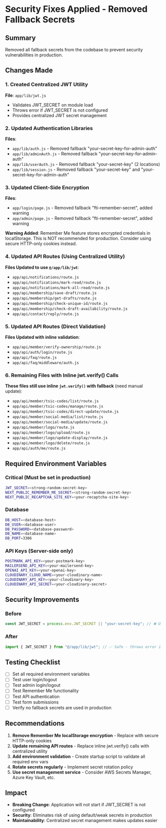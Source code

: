# Security Fixes Applied - Removed Fallback Secrets

## Summary
Removed all fallback secrets from the codebase to prevent security vulnerabilities in production.

## Changes Made

### 1. Created Centralized JWT Utility
**File**: `app/lib/jwt.js`
- Validates JWT_SECRET on module load
- Throws error if JWT_SECRET is not configured
- Provides centralized JWT secret management

### 2. Updated Authentication Libraries
**Files**:
- `app/lib/auth.js` - Removed fallback "your-secret-key-for-admin-auth"
- `app/lib/adminAuth.js` - Removed fallback "your-secret-key-for-admin-auth"
- `app/lib/userAuth.js` - Removed fallback "your-secret-key" (2 locations)
- `app/lib/session.js` - Removed fallback "your-secret-key" and "your-secret-key-for-admin-auth"

### 3. Updated Client-Side Encryption
**Files**:
- `app/login/page.js` - Removed fallback "fti-remember-secret", added warning
- `app/admin/page.js` - Removed fallback "fti-remember-secret", added warning

**Warning Added**: Remember Me feature stores encrypted credentials in localStorage. This is NOT recommended for production. Consider using secure HTTP-only cookies instead.

### 4. Updated API Routes (Using Centralized Utility)
**Files Updated to use `@/app/lib/jwt`**:
- `app/api/notifications/route.js`
- `app/api/notifications/mark-read/route.js`
- `app/api/notifications/mark-all-read/route.js`
- `app/api/membership/save-draft/route.js`
- `app/api/membership/get-drafts/route.js`
- `app/api/membership/check-unique-id/route.js`
- `app/api/membership/check-draft-availability/route.js`
- `app/api/contact/reply/route.js`

### 5. Updated API Routes (Direct Validation)
**Files Updated with inline validation**:
- `app/api/member/verify-ownership/route.js`
- `app/api/auth/login/route.js`
- `app/api/faq/route.js`
- `app/api/faq/middleware/auth.js`

### 6. Remaining Files with Inline jwt.verify() Calls
**These files still use inline `jwt.verify()` with fallback** (need manual update):
- `app/api/member/tsic-codes/list/route.js`
- `app/api/member/tsic-codes/manage/route.js`
- `app/api/member/tsic-codes/direct-update/route.js`
- `app/api/member/social-media/list/route.js`
- `app/api/member/social-media/update/route.js`
- `app/api/member/logo/route.js`
- `app/api/member/logo/upload/route.js`
- `app/api/member/logo/update-display/route.js`
- `app/api/member/logo/delete/route.js`
- `app/api/auth/me/route.js`

## Required Environment Variables

### Critical (Must be set in production)
```bash
JWT_SECRET=<strong-random-secret-key>
NEXT_PUBLIC_REMEMBER_ME_SECRET=<strong-random-secret-key>
NEXT_PUBLIC_RECAPTCHA_SITE_KEY=<your-recaptcha-site-key>
```

### Database
```bash
DB_HOST=<database-host>
DB_USER=<database-user>
DB_PASSWORD=<database-password>
DB_NAME=<database-name>
DB_PORT=3306
```

### API Keys (Server-side only)
```bash
POSTMARK_API_KEY=<your-postmark-key>
MAILERSEND_API_KEY=<your-mailersend-key>
OPENAI_API_KEY=<your-openai-key>
CLOUDINARY_CLOUD_NAME=<your-cloudinary-name>
CLOUDINARY_API_KEY=<your-cloudinary-key>
CLOUDINARY_API_SECRET=<your-cloudinary-secret>
```

## Security Improvements

### Before
```javascript
const JWT_SECRET = process.env.JWT_SECRET || "your-secret-key"; // ❌ Unsafe
```

### After
```javascript
import { JWT_SECRET } from "@/app/lib/jwt"; // ✅ Safe - throws error if not configured
```

## Testing Checklist

- [ ] Set all required environment variables
- [ ] Test user login/logout
- [ ] Test admin login/logout
- [ ] Test Remember Me functionality
- [ ] Test API authentication
- [ ] Test form submissions
- [ ] Verify no fallback secrets are used in production

## Recommendations

1. **Remove Remember Me localStorage encryption** - Replace with secure HTTP-only cookies
2. **Update remaining API routes** - Replace inline jwt.verify() calls with centralized utility
3. **Add environment validation** - Create startup script to validate all required env vars
4. **Rotate secrets regularly** - Implement secret rotation policy
5. **Use secret management service** - Consider AWS Secrets Manager, Azure Key Vault, etc.

## Impact

- **Breaking Change**: Application will not start if JWT_SECRET is not configured
- **Security**: Eliminates risk of using default/weak secrets in production
- **Maintainability**: Centralized secret management makes updates easier
